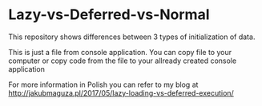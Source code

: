# Lazy-vs-Deferred-vs-Normal
This repository shows differences between 3 types of initialization of data.

This is just a file from console application. You can copy file to your computer or copy code from the file to your allready created console application

For more information in Polish you can refer to my blog at http://jakubmaguza.pl/2017/05/lazy-loading-vs-deferred-execution/ 
